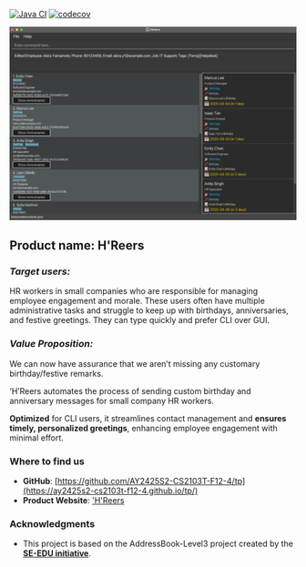 [![Java CI](https://github.com/AY2425S2-CS2103T-F12-4/tp/actions/workflows/gradle.yml/badge.svg)](https://github.com/AY2425S2-CS2103T-F12-4/tp/actions/workflows/gradle.yml)
[![codecov](https://codecov.io/gh/nus-cs2103-AY2425S2/tp/graph/badge.svg?token=WSB76KOM78)](https://codecov.io/gh/nus-cs2103-AY2425S2/tp)

![Ui](docs/images/ProductScreenshot.png)

## **Product name: H'Reers**

### ***Target users:***
HR workers in small companies who are responsible for managing employee engagement and morale. These users often have multiple administrative tasks and struggle to keep up with birthdays, anniversaries, and festive greetings. They can type quickly and prefer CLI over GUI.

### ***Value Proposition:***

We can now have assurance that we aren’t missing any customary birthday/festive remarks.

‘H’Reers automates the process of sending custom birthday and anniversary messages for small company HR workers.

**Optimized** for CLI users, it streamlines contact management and **ensures timely, personalized greetings**, enhancing employee engagement with minimal effort.

### Where to find us

* **GitHub**: [https://github.com/AY2425S2-CS2103T-F12-4/tp](https://ay2425s2-cs2103t-f12-4.github.io/tp/)
* **Product Website**: ['H'Reers](https://ay2425s2-cs2103t-f12-4.github.io/tp/)

### Acknowledgments
* This project is based on the AddressBook-Level3 project created by the **[SE-EDU initiative](https://se-education.org)**.
